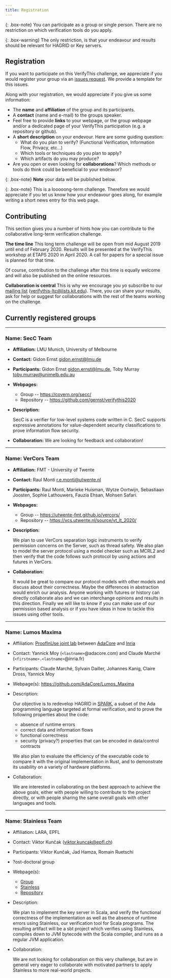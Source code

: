 ```yaml
---
title: Registration
---
```


{: .box-note} 
You can participate as a group or single person. There are no restriction on
which verification tools do you apply. 

{: .box-warning}
The only restriction, is that your endeavour and results should be relevant 
for HAGRID or Key servers.

## Registration 

If you want to participate on this VerifyThis challenge, we appreciate if you
would register your group via an [issues
request](https://github.com/verifythis/verifythis.github.io/issues/new?template=registration.md).
We provide a template for this issues.

Along with your registration, we would appreciate if you give us some information: 

* The **name** and **affiliation** of the group and its participants. 
* A **contact** (name and e-mail) to the groups speaker.
* Feel free to provide **links** to your webpage, or the group webpage and/or 
  a dedicated page of your VerifyThis participation (e.g. a repository or github).
* A **short description** on your endevour. 
  Here are some guiding question: 
  * What do you plan to verify? (Functional Verification, Information Flow, Privacy, etc...)
  * Which tools or techniques do you plan to apply?
  * Which artifacts do you may produce?
* Are you open or even looking for **collaborations**? Which methods or tools do
  think could be beneficial to your endeavor?

{: .box-note}
**Note** your data will be published below. 

{: .box-note}
This is a looooong-term challenge. Therefore we would appreciate if you let us
know how your endeavour goes along, for example writing a short news entry for
this web page.

## Contributing

This section gives you a number of hints how you can contribute to the
collaborative long-term verification challenge.

**The time line** This long term challenge will be open from mid August 2019
until end of February 2020. Results will be presented at the VerifyThis workshop
at ETAPS 2020 in April 2020. A call for papers for a special issue is planned
for that time.

Of course, contribution to the challenge after this time is equally
welcome and will also be published on the online resources.

**Collaboration is central** This is why we encourage you yo subscribe to our
[mailing list](https://www.lists.kit.edu/sympa/info/verifythis-ltc) (verifythis-ltc@lists.kit.edu).
There, you can share your results, ask for help or suggest for collaborations 
with the rest of the teams working on the challenge.


## Currently registered groups

---
### Name: SecC Team

* **Affiliation:** LMU Munich, University of Melbourne
* **Contact:** Gidon Ernst gidon.ernst@lmu.de
* **Participants:** Gidon Ernst gidon.ernst@lmu.de, Toby Murray toby.murray@unimelb.edu.au

* **Webpages:**
  - Group -- <https://covern.org/secc/>
  - Repository -- <https://github.com/gernst/verifythis2020>

* **Description:**

  SecC is a verifier for low-level systems code written in C. SecC supports
  expressive annotations for value-dependent security classifications to prove
  information flow security.

* **Collaboration:** We are looking for feedback and collaboration!

---
### Name: VerCors Team

* **Affiliation:** FMT - University of Twente
* **Contact:** Raul Monti r.e.monti@utwente.nl
* **Participants:** Raul Monti, Marieke Huisman, Wytze Oortwijn, Sebastiaan Joosten, Sophie Lathouwers, Fauzia Ehsan, Mohsen Safari.

* **Webpages:**
  - Group -- <https://utwente-fmt.github.io/vercors/>
  - Repository -- <https://vcs.utwente.nl/source/vt_lt_2020/>


* **Description:**

  We plan to use VerCors separation logic instruments to verify permission
  concerns on the Server, such as thread safety. We also plan to model the
  server protocol using a model checker such as MCRL2 and then verify that the
  code follows such protocol by using actions and futures in VerCors.

* **Collaboration:** 

  It would be great to compare our protocol models with other models and discuss
  about their correctness. Maybe the differences in abstraction would enrich our
  analysis. Anyone working with futures or history can directly collaborate also
  and we can interchange opinions and results in this direction. Finally we will
  like to know if you can make use of our permission based analysis or if you
  have ideas in how to tackle this issues using other tools.


---
### Name: Lumos Maxima

* Affiliation: [ProofInUse joint lab](https://why3.gitlabpages.inria.fr/proofinuse/) 
               between [AdaCore](https://www.adacore.com/) and [Inria](http://toccata.lri.fr/index.fr.html)
* Contact: Yannick Moy (`<lastname>`@adacore.com) and Claude Marché (`<firstname>.<lastname>`@inria.fr)
* Participants: Claude Marché, Sylvain Dailler, Johannes Kanig, Claire Dross, Yannick Moy
* Webpage(s): <https://github.com/AdaCore/Lumos_Maxima>

* Description: 

    Our objective is to redevelop HAGRID in
    [SPARK](https://github.com/AdaCore/spark2014/), a subset of the Ada
    programming language targeted at formal verification, and to prove the
    following properties about the code:
    
    - absence of runtime errors
    - correct data and information flows
    - functional correctness
    - security (privacy?) properties that can be encoded in data/control
      contracts

    We also plan to evaluate the efficiency of the executable code to compare it
    with the original implementation in Rust, and to demonstrate its usability
    on a variety of hardware platforms.

* Collaboration:
 
  We are interested in collaborating on the best approach to achieve the above
  goals, either with people willing to contribute to the project directly, or
  with people sharing the same overall goals with other languages and tools.
  

---
### Name: Stainless Team

* Affiliation: LARA, EPFL
* Contact: Viktor Kunčak (viktor.kuncak@epfl.ch)
* Participants: Viktor Kunčak, Jad Hamza, Romain Ruetschi
* ?ost-doctoral group
* Webpage(s):
  - [Group](https://lara.epfl.ch)
  - [Stainless](https://stainless.epfl.ch)
  - [Repository](https://github.com/epfl-lara/verifythis2020)

* Description:

  We plan to implement the key server in Scala, and verify the functional
  correctness of the implementation as well as the absence of runtime errors
  using Stainless, our verification tool for Scala programs. The resulting
  artifact will be a sbt project which verifies using Stainless, compiles down
  to JVM bytecode with the Scala compiler, and runs as a regular JVM
  application.

* Collaboration:

  We are not looking for collaboration on this very challenge, but are in
  general very eager to collaborate with motivated partners to apply Stainless
  to more real-world projects.
 
